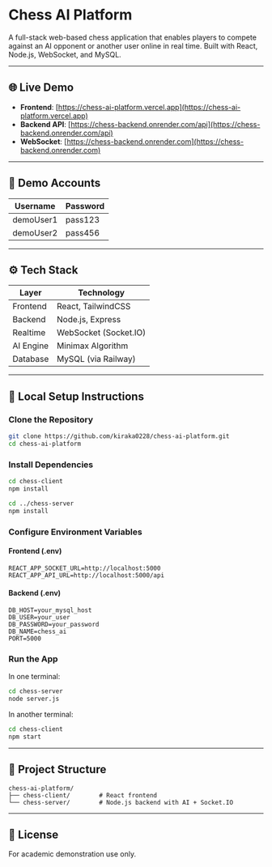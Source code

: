 
# Chess AI Platform

A full-stack web-based chess application that enables players to compete against an AI opponent or another user online in real time. Built with React, Node.js, WebSocket, and MySQL.

---

## 🌐 Live Demo

- **Frontend**: [https://chess-ai-platform.vercel.app](https://chess-ai-platform.vercel.app)
- **Backend API**: [https://chess-backend.onrender.com/api](https://chess-backend.onrender.com/api)
- **WebSocket**: [https://chess-backend.onrender.com](https://chess-backend.onrender.com)

---

## 👤 Demo Accounts

| Username   | Password |
|------------|----------|
| demoUser1  | pass123  |
| demoUser2  | pass456  |

---

## ⚙️ Tech Stack

| Layer     | Technology             |
|-----------|------------------------|
| Frontend  | React, TailwindCSS     |
| Backend   | Node.js, Express       |
| Realtime  | WebSocket (Socket.IO)  |
| AI Engine | Minimax Algorithm      |
| Database  | MySQL (via Railway)    |

---

## 🚀 Local Setup Instructions

### Clone the Repository
```bash
git clone https://github.com/kiraka0228/chess-ai-platform.git
cd chess-ai-platform
```

### Install Dependencies

```bash
cd chess-client
npm install

cd ../chess-server
npm install
```

### Configure Environment Variables

#### Frontend (.env)
```env
REACT_APP_SOCKET_URL=http://localhost:5000
REACT_APP_API_URL=http://localhost:5000/api
```

#### Backend (.env)
```env
DB_HOST=your_mysql_host
DB_USER=your_user
DB_PASSWORD=your_password
DB_NAME=chess_ai
PORT=5000
```

### Run the App

In one terminal:
```bash
cd chess-server
node server.js
```

In another terminal:
```bash
cd chess-client
npm start
```

---

## 📁 Project Structure

```
chess-ai-platform/
├── chess-client/        # React frontend
└── chess-server/        # Node.js backend with AI + Socket.IO
```

---

## 📄 License

For academic demonstration use only.
